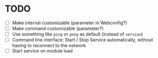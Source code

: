 # TODO
- [ ] Make interval customizable (parameter in Webconfig?)
- [ ] Make command customizable (parameter?)
- [ ] Use something like `ping` or `pong` as default (instead of `version`)
- [ ] Command line interface: Start / Stop Service automatically, without having to reconnect to the network
- [ ] Start service on module load
